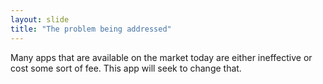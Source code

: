```yaml
---
layout: slide
title: "The problem being addressed"
---
```

Many apps that are available on the market today are either ineffective or cost some sort of fee. This app will seek to change that.
